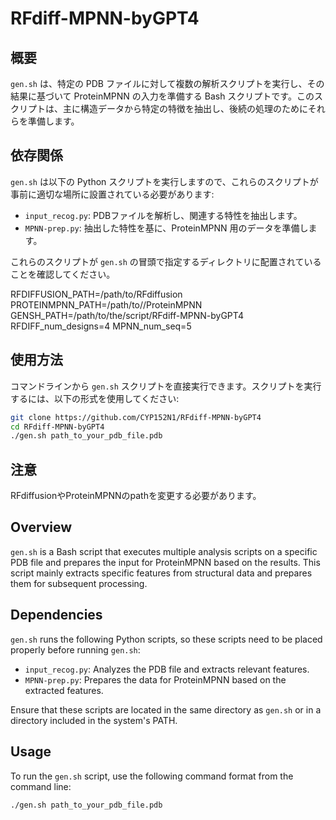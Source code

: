 # RFdiff-MPNN-byGPT4

## 概要
`gen.sh` は、特定の PDB ファイルに対して複数の解析スクリプトを実行し、その結果に基づいて ProteinMPNN の入力を準備する Bash スクリプトです。このスクリプトは、主に構造データから特定の特徴を抽出し、後続の処理のためにそれらを準備します。

## 依存関係
`gen.sh` は以下の Python スクリプトを実行しますので、これらのスクリプトが事前に適切な場所に設置されている必要があります:

- `input_recog.py`: PDBファイルを解析し、関連する特性を抽出します。
- `MPNN-prep.py`: 抽出した特性を基に、ProteinMPNN 用のデータを準備します。

これらのスクリプトが `gen.sh` の冒頭で指定するディレクトリに配置されていることを確認してください。

RFDIFFUSION_PATH=/path/to/RFdiffusion
PROTEINMPNN_PATH=/path/to//ProteinMPNN
GENSH_PATH=/path/to/the/script/RFdiff-MPNN-byGPT4
RFDIFF_num_designs=4
MPNN_num_seq=5

## 使用方法
コマンドラインから `gen.sh` スクリプトを直接実行できます。スクリプトを実行するには、以下の形式を使用してください:

```bash
git clone https://github.com/CYP152N1/RFdiff-MPNN-byGPT4
cd RFdiff-MPNN-byGPT4
./gen.sh path_to_your_pdb_file.pdb

```
## 注意
RFdiffusionやProteinMPNNのpathを変更する必要があります。


## Overview
`gen.sh` is a Bash script that executes multiple analysis scripts on a specific PDB file and prepares the input for ProteinMPNN based on the results. This script mainly extracts specific features from structural data and prepares them for subsequent processing.

## Dependencies
`gen.sh` runs the following Python scripts, so these scripts need to be placed properly before running `gen.sh`:

- `input_recog.py`: Analyzes the PDB file and extracts relevant features.
- `MPNN-prep.py`: Prepares the data for ProteinMPNN based on the extracted features.

Ensure that these scripts are located in the same directory as `gen.sh` or in a directory included in the system's PATH.

## Usage
To run the `gen.sh` script, use the following command format from the command line:

```bash
./gen.sh path_to_your_pdb_file.pdb
